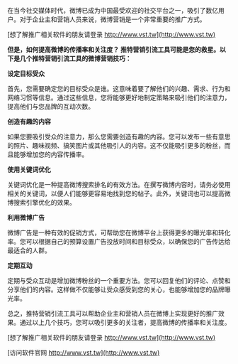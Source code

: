 在当今社交媒体时代，微博已成为中国最受欢迎的社交平台之一，吸引了数亿用户。对于企业主和营销人员来说，微博营销是一个非常重要的推广方式。

[想了解推广相关软件的朋友请登录 http://www.vst.tw](http://www.vst.tw)

**但是，如何提高微博的传播率和关注度？ 推特营销引流工具可能是您的救星。以下是几个推特营销引流工具的微博营销技巧：**

**设定目标受众**

首先，您需要确定您的目标受众是谁。这意味着要了解他们的兴趣、需求、行为和网络习惯等信息。通过这些信息，您将能够更好地制定策略来吸引他们的注意力，提高他们与您品牌的互动次数。

**创造有趣的内容**

如果您要吸引受众的注意力，那么您需要创造有趣的内容。您可以发布一些有意思的照片、趣味视频、搞笑图片或其他吸引人的内容。这不仅能吸引更多的粉丝，而且能够增加您的内容传播率。

**使用关键词优化**

关键词优化是一种提高微博搜索排名的有效方法。在撰写微博内容时，请务必使用相关的关键词，以便人们能够更容易地找到您的帖子。此外，关键词也可以提高微博搜索引擎优化的效果。

**利用微博广告**

微博广告是一种有效的促销方式，可帮助您在微博平台上获得更多的曝光率和转化率。您可以根据自己的预算设置广告投放时间和目标受众，以确保您的广告传达给最适合的人群。

**定期互动**

定期与受众互动是增加微博粉丝的一个重要方法。您可以回复他们的评论、点赞和分享他们的内容。这样做不仅能够让受众感受到您的关心，也能够增加您的品牌曝光率。

总之，推特营销引流工具可以帮助企业主和营销人员在微博上实现更好的推广效果。通过以上几个技巧，您可以吸引更多的关注者，提高微博的传播率和关注度。

[想了解推广相关软件的朋友请登录 http://www.vst.tw](http://www.vst.tw)


[访问软件官网 http://www.vst.tw](http://www.vst.tw)
